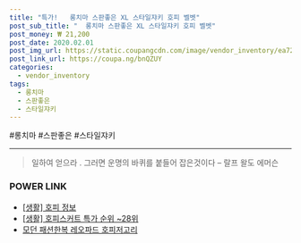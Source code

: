 ```yaml
--- 
title: "특가!   롱치마 스판좋은 XL 스타일쟈키 호피 벨벳" 
post_sub_title: "  롱치마 스판좋은 XL 스타일쟈키 호피 벨벳" 
post_money: ₩ 21,200 
post_date: 2020.02.01 
post_img_url: https://static.coupangcdn.com/image/vendor_inventory/ea72/47c45df2de1776fe0fb34ba9ed674558ac31fbdb4dca2ad9c57c94510fa4.jpg 
post_link_url: https://coupa.ng/bnQZUY 
categories: 
  - vendor_inventory 
tags: 
  - 롱치마 
  - 스판좋은 
  - 스타일쟈키 
--- 
```

  #롱치마 #스판좋은 #스타일쟈키 
<hr> 

> 일하여 얻으라 . 그러면 운명의 바퀴를 붙들어 잡은것이다 – 랄프 왈도 에머슨 


### POWER LINK

* <a href="https://blog.naver.com/santokki14/221773581328" target="_blank"> [생활] 호피 정보 </a>
* <a href="https://blog.naver.com/sakai111/221792318827" target="_blank"> [생활] 호피스커트 특가 순위 ~28위</a>
* <a href="https://blog.naver.com/fasyy4321/221784666901" target="_blank">모던 패션한복 레오파드 호피저고리</a>
